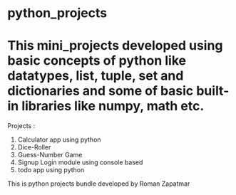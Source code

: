 # python_projects
# This mini_projects developed using basic concepts of python like datatypes, list, tuple, set and dictionaries and some of basic built-in libraries like numpy, math etc. 

Projects : 
1. Calculator app using python
2. Dice-Roller
3. Guess-Number Game
4. Signup Login module using console based
5. todo app using python

This is python projects bundle developed by Roman Zapatmar
